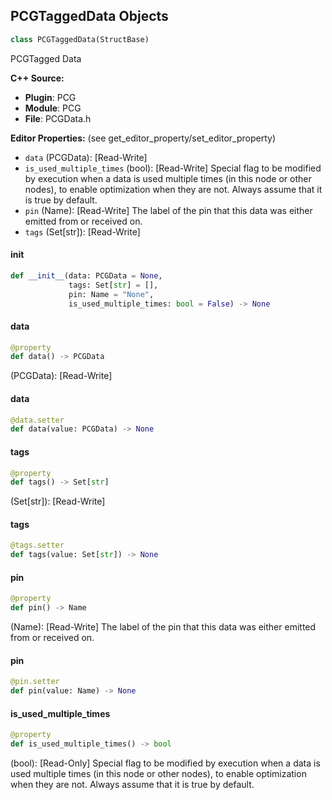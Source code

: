 ## PCGTaggedData Objects

```python
class PCGTaggedData(StructBase)
```

PCGTagged Data

**C++ Source:**

- **Plugin**: PCG
- **Module**: PCG
- **File**: PCGData.h

**Editor Properties:** (see get_editor_property/set_editor_property)

- ``data`` (PCGData):  [Read-Write]
- ``is_used_multiple_times`` (bool):  [Read-Write] Special flag to be modified by execution when a data is used multiple times (in this node or other nodes),
  to enable optimization when they are not. Always assume that it is true by default.
- ``pin`` (Name):  [Read-Write] The label of the pin that this data was either emitted from or received on.
- ``tags`` (Set[str]):  [Read-Write]

<a id="unreal.PCGTaggedData.__init__"></a>

#### __init__

```python
def __init__(data: PCGData = None,
             tags: Set[str] = [],
             pin: Name = "None",
             is_used_multiple_times: bool = False) -> None
```

<a id="unreal.PCGTaggedData.data"></a>

#### data

```python
@property
def data() -> PCGData
```

(PCGData):  [Read-Write]

<a id="unreal.PCGTaggedData.data"></a>

#### data

```python
@data.setter
def data(value: PCGData) -> None
```

<a id="unreal.PCGTaggedData.tags"></a>

#### tags

```python
@property
def tags() -> Set[str]
```

(Set[str]):  [Read-Write]

<a id="unreal.PCGTaggedData.tags"></a>

#### tags

```python
@tags.setter
def tags(value: Set[str]) -> None
```

<a id="unreal.PCGTaggedData.pin"></a>

#### pin

```python
@property
def pin() -> Name
```

(Name):  [Read-Write] The label of the pin that this data was either emitted from or received on.

<a id="unreal.PCGTaggedData.pin"></a>

#### pin

```python
@pin.setter
def pin(value: Name) -> None
```

<a id="unreal.PCGTaggedData.is_used_multiple_times"></a>

#### is_used_multiple_times

```python
@property
def is_used_multiple_times() -> bool
```

(bool):  [Read-Only] Special flag to be modified by execution when a data is used multiple times (in this node or other nodes),
to enable optimization when they are not. Always assume that it is true by default.

<a id="unreal.PCGDeterminismSettings"></a>